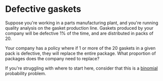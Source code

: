 # Defective gaskets

Suppose you're working in a parts manufacturing plant, and you're running quality
analysis on the gasket production line. Gaskets produced by your company will be
defective 1% of the time, and are distributed in packs of 20. 

Your company has a policy where if 1 or more of the 20 gaskets in a given pack
is defective, they will replace the entire package. What proportion of packages
does the company need to replace?

If you're struggling with where to start here, consider that this is a [binomial](https://en.wikipedia.org/wiki/Binomial_distribution)
probability problem.
